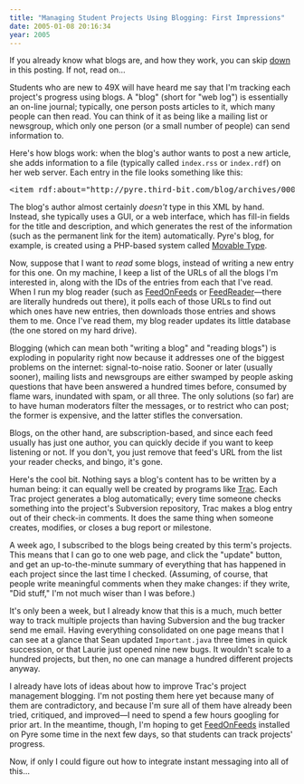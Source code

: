 ```yaml
---
title: "Managing Student Projects Using Blogging: First Impressions"
date: 2005-01-08 20:16:34
year: 2005
---
```

If you already know what blogs are, and how they work, you can skip <a href="#1">down</a> in this posting.  If not, read on…

Students who are new to 49X will have heard me say that I'm tracking each project's progress using blogs.  A "blog" (short for "web log") is essentially an on-line journal; typically, one person posts articles to it, which many people can then read.  You can think of it as being like a mailing list or newsgroup, which only one person (or a small number of people) can send information to.

Here's how blogs work: when the blog's author wants to post a new article, she adds information to a file (typically called <code>index.rss</code> or <code>index.rdf</code>) on her web server. Each entry in the file looks something like this:
<pre>&lt;item rdf:about="http://pyre.third-bit.com/blog/archives/000166.html"&gt; &lt;title&gt;Why Testing Matters&lt;/title&gt; &lt;link&gt;http://pyre.third-bit.com/blog/archives/000166.html&lt;/link&gt; &lt;description&gt;This story from the CBC is frightening: apparently, due to a computer error, abnormal radiology results for nearly 40 cancer patients weren't sent to their doctors. If FedEx or Canada Post had lost the results, they'd probably be sued; since…&lt;/description&gt; &lt;dc:creator&gt;Greg Wilson&lt;/dc:creator&gt; &lt;dc:date&gt;2005-01-07T09:31:09-05:00&lt;/dc:date&gt; &lt;/item&gt;</pre>
The blog's author almost certainly <em>doesn't</em> type in this XML by hand.  Instead, she typically uses a GUI, or a web interface, which has fill-in fields for the title and description, and which generates the rest of the information (such as the permanent link for the item) automatically.  Pyre's blog, for example, is created using a PHP-based system called <a href="http://www.movabletype.org/">Movable Type</a>.

Now, suppose that I want to <em>read</em> some blogs, instead of writing a new entry for this one.  On my machine, I keep a list of the URLs of all the blogs I'm interested in, along with the IDs of the entries from each that I've read.  When I run my blog reader (such as <a href="http://minutillo.com/steve/feedonfeeds/">FeedOnFeeds</a> or <a href="http://www.feedreader.com/">FeedReader</a>—there are literally hundreds out there), it polls each of those URLs to find out which ones have new entries, then downloads those entries and shows them to me.  Once I've read them, my blog reader updates its little database (the one stored on my hard drive).

Blogging (which can mean both "writing a blog" and "reading blogs") is exploding in popularity right now because it addresses one of the biggest problems on the internet: signal-to-noise ratio.  Sooner or later (usually sooner), mailing lists and newsgroups are either swamped by people asking questions that have been answered a hundred times before, consumed by flame wars, inundated with spam, or all three.  The only solutions (so far) are to have human moderators filter the messages, or to restrict who can post; the former is expensive, and the latter stifles the conversation.

Blogs, on the other hand, are subscription-based, and since each feed usually has just one author, you can quickly decide if you want to keep listening or not.  If you don't, you just remove that feed's URL from the list your reader checks, and bingo, it's gone.

<a name="1"></a>Here's the cool bit.  Nothing says a blog's content has to be written by a human being: it can equally well be created by programs like <a href="http://projects.edgewall.com/trac">Trac</a>. Each Trac project generates a blog automatically; every time someone checks something into the project's Subversion repository, Trac makes a blog entry out of their check-in comments.  It does the same thing when someone creates, modifies, or closes a bug report or milestone.

A week ago, I subscribed to the blogs being created by this term's projects.  This means that I can go to one web page, and click the "update" button, and get an up-to-the-minute summary of everything that has happened in each project since the last time I checked. (Assuming, of course, that people write meaningful comments when they make changes: if they write, "Did stuff," I'm not much wiser than I was before.)

It's only been a week, but I already know that this is a much, much better way to track multiple projects than having Subversion and the bug tracker send me email.  Having everything consolidated on one page means that I can see at a glance that Sean updated <code>Important.java</code> three times in quick succession, or that Laurie just opened nine new bugs.  It wouldn't scale to a hundred projects, but then, no one can manage a hundred different projects anyway.

I already have lots of ideas about how to improve Trac's project management blogging.  I'm not posting them here yet because many of them are contradictory, and because I'm sure all of them have already been tried, critiqued, and improved—I need to spend a few hours googling for prior art.  In the meantime, though, I'm hoping to get <a href="http://minutillo.com/steve/feedonfeeds/">FeedOnFeeds</a> installed on Pyre some time in the next few days, so that students can track projects' progress.

Now, if only I could figure out how to integrate instant messaging into all of this…
